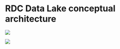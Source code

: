 RDC Data Lake conceptual architecture
=====================================

![](https://rameshelanco.atlassian.net/wiki/download/attachments/33168/image2020-6-17_8-9-45.png?api=v2)

![](https://rameshelanco.atlassian.net/wiki/download/attachments/33168/image2020-6-18_16-35-2.png?api=v2)